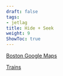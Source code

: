 ```yaml
---
draft: false
tags:
- jetlag
title: Hide + Seek
weight: 9
ShowToc: true
---
```


[Boston Google Maps](https://www.google.com/maps/d/embed?mid=1o-mhrgndBPDkNsbasblwvnJSC2nc7pY&ehbc=2E312F)

[Trains](/jetlag/trains)